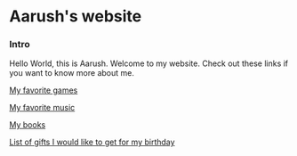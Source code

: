 # Aarush's website


### Intro

Hello World, this is Aarush.
Welcome to my website.
Check out these links if you want to know more about me.

[My favorite games](myfavogames.md)

[My favorite music](favomusic.md)

[My books](iwanttoread.md)

[List of gifts I would like to get for my birthday](b-daygifts.md)

